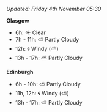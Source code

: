 *Updated: Friday 4th November 05:30*

**Glasgow**

* 6h: :sunny: Clear
* 7h - 11h: :partly_sunny: Partly Cloudy
* 12h: :cyclone: Windy (:partly_sunny:)
* 13h - 17h: :partly_sunny: Partly Cloudy

**Edinburgh**

* 6h - 10h: :partly_sunny: Partly Cloudy
* 11h, 12h: :cyclone: Windy (:partly_sunny:)
* 13h - 17h: :partly_sunny: Partly Cloudy
